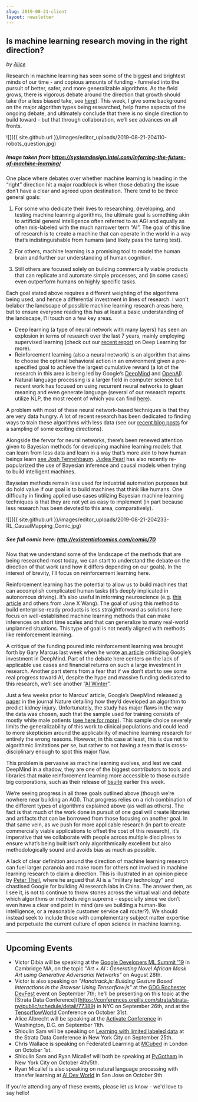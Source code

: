 ```yaml
---
slug: 2019-08-21-client
layout: newsletter
---
```


## Is machine learning research moving in the right direction? 

*by [Alice](https://twitter.com/AliceAlbrecht)*

Research in machine learning has seen some of the biggest and brightest minds of our time -  and copious amounts of funding - funneled into the pursuit of better, safer, and more generalizable algorithms. As the field grows, there is vigorous debate around the direction that growth should take (for a less biased take, see [here](https://www.technologyreview.com/s/612768/we-analyzed-16625-papers-to-figure-out-where-ai-is-headed-next/)). This week, I give some background on the major algorithm types being researched, help frame aspects of the ongoing debate, and ultimately conclude that there is no single direction to build toward - but that through collaboration, we’ll see advances on all fronts. 

![]({{ site.github.url }}/images/editor_uploads/2019-08-21-204110-robots_question.jpg)

##### image taken from https://systemdesign.intel.com/inferring-the-future-of-machine-learning/

One place where debates over whether machine learning is heading in the “right” direction hit a major roadblock is when those debating the issue don’t have a clear and agreed upon destination. There tend to be three general goals:

1) For some who dedicate their lives to researching, developing, and testing machine learning algorithms, the ultimate goal is something akin to artificial general intelligence often referred to as AGI and equally as often mis-labeled with the much narrower term “AI”. The goal of this line of research is to create a machine that can operate in the world in a way that’s indistinguishable from humans (and likely pass the turing test). 

2) For others, machine learning is a promising tool to model the human brain and further our understanding of human cognition. 

3) Still others are focused solely on building commercially viable products that can replicate and automate simple processes, and (in some cases) even outperform humans on highly specific tasks. 

Each goal stated above requires a different weighting of the algorithms being used, and hence a differential investment in lines of research. I won’t belabor the landscape of possible machine learning research areas here, but to ensure everyone reading this has at least a basic understanding of the landscape, I’ll touch on a few key areas. 

* Deep learning (a type of neural network with many layers) has seen an explosion in terms of research over the last 7 years, mainly employing supervised learning (check out our [recent report](https://clients.fastforwardlabs.com/ff03-2019/report) on Deep Learning for more). 
* Reinforcement learning (also a neural network) is an algorithm that aims to choose the optimal behavioral action in an environment given a pre-specified goal to achieve the largest cumulative reward (a lot of the research in this area is being led by Google’s [DeepMind](https://deepmind.com/) and [OpenAI](https://openai.com/)). 
* Natural language processing is a larger field in computer science but recent work has focused on using recurrent neural networks to glean meaning and even generate language (several of our research reports utilize NLP, the most recent of which you can find [here](https://clients.fastforwardlabs.com/ff11/report)). 

A problem with most of these neural network-based techniques is that they are very data hungry. A lot of recent research has been dedicated to finding ways to train these algorithms with less data (see our [recent blog posts](https://blog.fastforwardlabs.com/) for a sampling of some exciting directions).   

Alongside the fervor for neural networks, there’s been renewed attention given to Bayesian methods for developing machine learning models that can learn from less data and learn in a way that’s more akin to how human beings learn [see Josh Tennehbaum](https://web.mit.edu/cocosci/josh.html). [Judea Pearl](https://en.wikipedia.org/wiki/Judea_Pearl) has also recently re-popularized the use of Bayesian inference and causal models when trying to build intelligent machines. 

Bayseian methods remain less used for industrial automation purposes but do hold value if our goal is to build machines that think like humans. One difficulty in finding applied use cases utilizing Bayesian machine learning techniques is that they are not yet as easy to implement (in part because less research has been devoted to this area, comparatively).  

![]({{ site.github.url }}/images/editor_uploads/2019-08-21-204233-RL_CausalMapping_Comic.jpg)

##### See full comic here: http://existentialcomics.com/comic/70

Now that we understand some of the landscape of the methods that are being researched most today, we can start to understand the debate on the direction of that work (and how it differs depending on our goals). In the interest of brevity, I’ll focus on reinforcement learning here. 

Reinforcement learning has the potential to allow us to build machines that can accomplish complicated human tasks (it’s deeply implicated in autonomous driving). It’s also useful in informing neuroscience (e.g. [this article](https://www.sciencedirect.com/science/article/pii/S1364661319300610) and others from Jane X Wang). The goal of using this method to build enterprise-ready products is less straightforward as solutions here focus on well-established machine learning methods that can make inferences on short time scales and that can generalize to many real-world unplanned situations. This type of goal is not neatly aligned with methods like reinforcement learning. 

A critique of the funding poured into reinforcement learning was brought forth by Gary Marcus last week when he wrote [an article](https://www.wired.com/story/deepminds-losses-future-artificial-intelligence/) criticizing Google’s investment in DeepMind. Part of the debate here centers on the lack of applicable use cases and financial returns on such a large investment in research. Another part stems from a fear that if we don’t start to see some real progress toward AI, despite the hype and massive funding dedicated to this research, we’ll see another “[AI Winter](https://en.wikipedia.org/wiki/AI_winter)”. 

Just a few weeks prior to Marcus’ article, Google’s DeepMind released [a paper](https://www.nature.com/articles/s41586-019-1390-1) in the journal Nature detailing how they’d developed an algorithm to predict kidney injury. Unfortunately, the study has major flaws in the way the data  was chosen, such that the sample used for training consists of mostly white male patients ([see here for more](https://techcrunch.com/2019/07/31/deepmind-touts-predictive-healthcare-ai-breakthrough-trained-on-heavily-skewed-data/)). This sample choice severely limits the generalizability of this work to clinical populations and could lead to more skepticism around the applicability of machine learning research for entirely the wrong reasons. However, in this case at least, this is due not to algorithmic limitations per se, but rather to not having a team that is cross-disciplinary enough to spot this major flaw. 

This problem is pervasive as machine learning evolves, and lest we cast DeepMind in a shadow, they are one of the biggest contributors to tools and libraries that make reinforcement learning more accessible to those outside big corporations, such as their release of [bsuite](https://deepmind.com/research/open-source/bsuite) earlier this week. 

We’re seeing progress in all three goals outlined above (though we’re nowhere near building an AGI). That progress relies on a rich combination of the different types of algorithms explained above (as well as others). The fact is that much of the work done in pursuit of one goal will create libraries and artifacts that can be borrowed from those focusing on another goal. In that same vein, as we push for more applicable research (in part to create commercially viable applications to offset the cost of this research), it’s imperative that we collaborate with people across multiple disciplines to ensure what’s being built isn’t only algorithmically excellent but also methodologically sound and avoids bias as much as possible.  

A lack of clear definition around the direction of machine learning research can fuel larger paranoia and make room for others not involved in machine learning research to claim a direction. This is illustrated in an opinion piece by [Peter Theil](https://www.nytimes.com/2019/08/01/opinion/peter-thiel-google.html), where he argued that AI is a “military technology” and chastised Google for building AI research labs in China. The answer then, as I see it, is not to continue to throw stones across the virtual wall and debate which algorithms or methods reign supreme - especially since we don’t even have a clear end point in mind (are we building a human-like intelligence, or a reasonable customer service call router?). We should instead seek to include those with complementary subject matter expertise and perpetuate the current culture of open science in machine learning.            

---

## Upcoming Events

* Victor Dibia will be speaking at the [Google Developers ML Summit '19](https://events.withgoogle.com/mlsummit19/) in Cambridge MA, on the topic *"Art + AI : Generating Novel African Mask Art using Generative Adversarial Networks"* on August 28th.
* Victor is also speaking on *"Handtrack.js: Building Gesture Based Interactions in the Browser Using Tensorflow.js"* at the [GDG Rochester DevFest](https://www.meetup.com/GDG-Rochester/events/262710495/) event on September 7th; he'll be presenting on this topic at the [Strata Data Conference]((https://conferences.oreilly.com/strata/strata-ny/public/schedule/detail/77389)  in NYC on September 26th, and at the [TensorflowWorld](https://conferences.oreilly.com/tensorflow/tf-ca/public/schedule/detail/77833) Conference on October 31st.
* Alice Albrecht will be speaking at the [Activate Conference](https://www.activate-conf.com/) in Washington, D.C. on September 11th.
* Shioulin Sam will be speaking on [Learning with limited labeled data](https://conferences.oreilly.com/strata/strata-ny/public/schedule/speaker/313248) at the Strata Data Conference in New York City on September 25th.
* Chris Wallace is speaking on Federated Learning at [MCubed](https://www.mcubed.london/sessions/federated-learning/) in London on October 1st.
* Shioulin Sam and Ryan Micallef will both be speaking at [PyGotham](https://2019.pygotham.org/) in New York City on October 4th/5th.
* Ryan Micallef is also speaking on natural language processing with transfer learning at [AI Dev World](https://aidevworld.com/) in San Jose on October 9th.

If you're attending any of these events, please let us know - we'd love to say hello!
